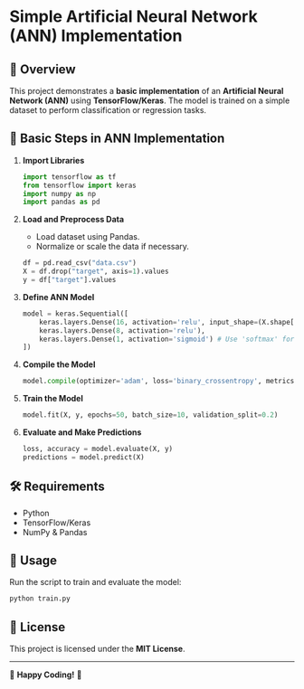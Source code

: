 # Simple Artificial Neural Network (ANN) Implementation

## 📌 Overview
This project demonstrates a **basic implementation** of an **Artificial Neural Network (ANN)** using **TensorFlow/Keras**. The model is trained on a simple dataset to perform classification or regression tasks.

## 🔧 Basic Steps in ANN Implementation
1. **Import Libraries**
   ```python
   import tensorflow as tf
   from tensorflow import keras
   import numpy as np
   import pandas as pd
   ```

2. **Load and Preprocess Data**
   - Load dataset using Pandas.
   - Normalize or scale the data if necessary.
   ```python
   df = pd.read_csv("data.csv")
   X = df.drop("target", axis=1).values
   y = df["target"].values
   ```

3. **Define ANN Model**
   ```python
   model = keras.Sequential([
       keras.layers.Dense(16, activation='relu', input_shape=(X.shape[1],)),
       keras.layers.Dense(8, activation='relu'),
       keras.layers.Dense(1, activation='sigmoid') # Use 'softmax' for multi-class classification
   ])
   ```

4. **Compile the Model**
   ```python
   model.compile(optimizer='adam', loss='binary_crossentropy', metrics=['accuracy'])
   ```

5. **Train the Model**
   ```python
   model.fit(X, y, epochs=50, batch_size=10, validation_split=0.2)
   ```

6. **Evaluate and Make Predictions**
   ```python
   loss, accuracy = model.evaluate(X, y)
   predictions = model.predict(X)
   ```

## 🛠️ Requirements
- Python
- TensorFlow/Keras
- NumPy & Pandas

## 🎯 Usage
Run the script to train and evaluate the model:
```bash
python train.py
```

## 📜 License
This project is licensed under the **MIT License**.

---
🚀 **Happy Coding!** 🎯


